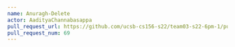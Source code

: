 ```yaml
---
name: Anuragh-Delete
actor: AadityaChannabasappa
pull_request_url: https://github.com/ucsb-cs156-s22/team03-s22-6pm-1/pull/69
pull_request_num: 69
---
```

